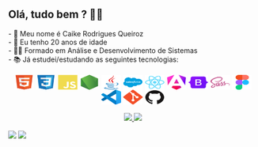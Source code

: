 ## Olá, tudo bem ? 👨‍💻
<div style="display: inline_block">
  - 🧙‍ Meu nome é Caike Rodrigues Queiroz <br>
  - 🎂 Eu tenho 20 anos de idade <br>
  - 👨‍🎓 Formado em Análise e Desenvolvimento de Sistemas <br>
  - 📚 Já estudei/estudando as seguintes tecnologias: <br><br>
    <div align="center">
      <img align="center" alt="Caike-QueirozHTML" height="30" width="40" src="https://raw.githubusercontent.com/devicons/devicon/master/icons/html5/html5-original.svg"> <!-- HTML -->
      <img align="center" alt="Caike-QueirozCSS" height="30" width="40" src="https://raw.githubusercontent.com/devicons/devicon/master/icons/css3/css3-original.svg"> <!-- CSS -->
      <img align="center" alt="Caike-QueirozJs" height="30" width="40" src="https://raw.githubusercontent.com/devicons/devicon/master/icons/javascript/javascript-plain.svg"> <!-- Javascript -->
      <img align="center" alt="Caike-Queiroznodejs" height="30" width="40" src="https://github.com/devicons/devicon/blob/master/icons/nodejs/nodejs-original.svg"> <!-- NodeJS -->
      <img align="center" alt="Caike-QueirozJs" height="30" width="40" src="https://github.com/devicons/devicon/blob/master/icons/java/java-original.svg"> <!-- Java -->
      <img align="center" alt="Caike-QueirozJs" height="30" width="40" src="https://github.com/devicons/devicon/blob/master/icons/salesforce/salesforce-original.svg"> <!-- Salesforce -->
      <img align="center" alt="Caike-QueirozBoostrap" height="30" width="40" src="https://github.com/devicons/devicon/blob/master/icons/react/react-original.svg"> <!-- React -->
      <img align="center" alt="Caike-QueirozBoostrap" height="30" width="40" src="https://github.com/devicons/devicon/blob/master/icons/angular/angular-original.svg"> <!-- Angular -->
      <img align="center" alt="Caike-QueirozBoostrap" height="30" width="40" src="https://raw.githubusercontent.com/devicons/devicon/master/icons/bootstrap/bootstrap-original.svg"> <!-- Bootstrap -->
      <img align="center" alt="Caike-QueirozSass" height="30" width="40" src="https://raw.githubusercontent.com/devicons/devicon/master/icons/sass/sass-original.svg"> <!-- SASS -->
      <img align="center" alt="Caike-QueirozSass" height="30" width="40" src="https://github.com/devicons/devicon/blob/master/icons/figma/figma-original.svg"> <!-- Figma -->
      <img align="center" alt="Caike-Queirozvscode" height="30" width="40" src="https://github.com/devicons/devicon/blob/master/icons/vscode/vscode-original.svg"> <!-- VSCODE -->
      <img align="center" alt="Caike-Queirozgit" height="30" width="40" src="https://github.com/devicons/devicon/blob/master/icons/git/git-original.svg"> <!-- Git -->
      <img align="center" alt="Caike-Queirozgithub" height="30" width="40" src="https://github.com/devicons/devicon/blob/master/icons/github/github-original.svg"> <!-- Github -->
    </div>
</div>
<br>
<div align="center">
  <a href="https://github.com/Caike-Queiroz">
  <img height="180em" src="https://github-readme-stats.vercel.app/api?username=Caike-Queiroz&show_icons=true&theme=discord_old_blurple&include_all_commits=true&count_private=true"/>
<img height="180em" src="https://github-readme-stats.vercel.app/api/top-langs/?username=Caike-Queiroz&layout=compact&langs_count=7&theme=discord_old_blurple"/>
</div>
<div><br>
  <a href="mailto:caikerodriguesqueiroz@gmail.com" target="_blank"><img src="https://img.shields.io/badge/Gmail-D14836?style=for-the-badge&logo=gmail&logoColor=white"></img></a>
  <a href="https://www.linkedin.com/in/caike-rodrigues-queiroz-1a36ba222/" target="_blank"><img src="https://img.shields.io/badge/LinkedIn-0077B5?style=for-the-badge&logo=linkedin&logoColor=white"></a>
</div>
